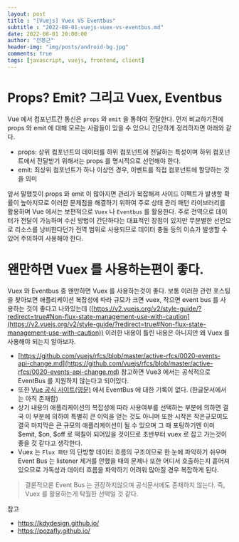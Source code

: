 ```yaml
---
layout: post
title : "[Vuejs] Vuex VS Eventbus"
subtitle : "2022-08-01-vuejs-vuex-vs-eventbus.md"
date: 2022-08-01 20:00:00
author: "전봉근"
header-img: "img/posts/android-bg.jpg"
comments: true
tags: [javascript, vuejs, frontend, client]
---
```


# Props? Emit? 그리고 Vuex, Eventbus
Vue 에서 컴포넌트간 통신은 `props` 와 `emit` 을 통하여 전달한다.
먼저 비교하기전에 props 와 emit 에 대해 모르는 사람들이 있을 수 있으니 간단하게 정리하자면 아래와 같다.
- props: 상위 컴포넌트의 데이터를 하위 컴포넌트에 전달하는 특성이며 하위 컴포넌트에서 전달받기 위해서는 props 를 명시적으로 선언해야 한다.
- emit: 최상위 컴포넌트가 하나 이상인 경우, 이벤트를 직접 컴포넌트에 할당하는 것을 의미

앞서 말했듯이 props 와 emit 이 많아지면 관리가 복잡해져 사이드 이펙트가 발생할 확률이 높아지므로 이러한 문제점을 해결하기 위하여 주로 상태 관리 패턴 라이브러리를 활용하며 Vue 에서는 보편적으로 `Vuex` 나 `Eventbus` 를 활용한다.
주로 전역으로 데이터가 전달이 가능하며 수신 방법이 간단하다는 대표적인 장점이 있지만 무분별한 선언으로 리소스를 낭비한다던가 전역 범위로 사용되므로 데이터 충돌 등의 이슈가 발생할 수 있어 주의하여 사용해야 한다.

# 왠만하면 Vuex 를 사용하는편이 좋다.
Vuex 와 Eventbus 중 왠만하면 Vuex 를 사용하는것이 좋다.
보통 이러한 관련 포스팅을 찾아보면 애플리케이션 복잡성에 따라 규모가 크면 vuex, 작으면 event bus 를 사용하는 것이 좋다고 나와있는데 ([https://v2.vuejs.org/v2/style-guide/?redirect=true#Non-flux-state-management-use-with-caution](https://v2.vuejs.org/v2/style-guide/?redirect=true#Non-flux-state-management-use-with-caution)) 이러한 내용이 틀린 내용은 아니지만
왜 Vuex 를 사용해야 되는지 알아보자.
- [https://github.com/vuejs/rfcs/blob/master/active-rfcs/0020-events-api-change.md](https://github.com/vuejs/rfcs/blob/master/active-rfcs/0020-events-api-change.md) 참고하면 Vue3 에서는 공식적으로 EventBus 를 지원하지 않는다고 되어있다.
- 또한 [Vue 공식 사이트(영문)](https://vuejs.org/) 에서 EventBus 에 대한 기록이 없다. (한글문서에서는 아직 존재함)
- 상기 내용의 애플리케이션의 복잡성에 따라 사용여부를 선택하는 부분에 의하면 결국 이 부분에 의하여 특별히 큰 이익을 얻는 것도 아니며 또한 시작은 작은규모여도 결국 마지막은 큰 규모의 애플리케이션이 될 수 있으며 그 때 포팅하기엔 이미 $emit, $on, $off 로 떡칠이 되어있을 것이므로 초반부터 vuex 로 잡고 가는것이 좋을 것 같다고 생각한다.
- Vuex 는 `Flux 패턴` 의 단방향 데이터 흐름의 구조이므로 한 눈에 파악하기 쉬우며 Event Bus 는 listener 제거를 안했을 때의 문제나 또한 어디서 호출하는지 흩어져 있으므로 가독성과 데이터 흐름을 파악하기 어려워 많아질 경우 복잡하게 된다.

> 결론적으론 Event Bus 는 권장하지않으며 공식문서에도 존재하지 않는다. 즉, Vuex 를 활용하는게 탁월한 선택일 것 같다.

참고
- https://kdydesign.github.io/
- https://pozafly.github.io/